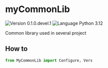 # myCommonLib
![Version 0.1.0.devel.1](https://img.shields.io/badge/version-0.1.0.devel.1-blue?style=plastic)
![Language Python 3.12](https://img.shields.io/badge/python-3.12-orange?style=plastic&logo=python)

Common library used in several project

## How to

```python
from MyCommonLib import Configure, Vers
```